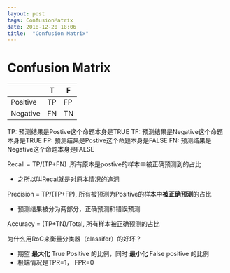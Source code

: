 ```yaml
---
layout: post
tags: ConfusionMatrix
date: 2018-12-20 18:06
title:  "Confusion Matrix"
---
```


Confusion Matrix
===

|  | T | F |
|---|---|---|
| Positive | TP | FP |
| Negative | FN | TN |
TP: 预测结果是Postive这个命题本身是TRUE
TF: 预测结果是Negative这个命题本身是TRUE
FP: 预测结果是Postive这个命题本身是FALSE
FN: 预测结果是Negative这个命题本身是FALSE

Recall = TP/(TP+FN) ,所有原本是postive的样本中被正确预测到的占比  
- 之所以叫Recal就是对原本情况的追溯

Precision = TP/(TP+FP),  所有被预测为Positive的样本中**被正确预测**的占比
- 预测结果被分为两部分，正确预测和错误预测

Accuracy = (TP+TN)/Total, 所有样本被正确预测的占比  
 
为什么用RoC来衡量分类器（classifer）的好坏？  
- 期望 **最大化** True Positive 的比例，同时 **最小化** False positive 的比例 
- 极端情况是TPR=1， FPR=0
